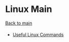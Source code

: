 # Linux Main
[Back to main](https://github.com/TreyBMorris/notes)
#### 
- [Useful Linux Commands](/linux/linux-commands.md)
